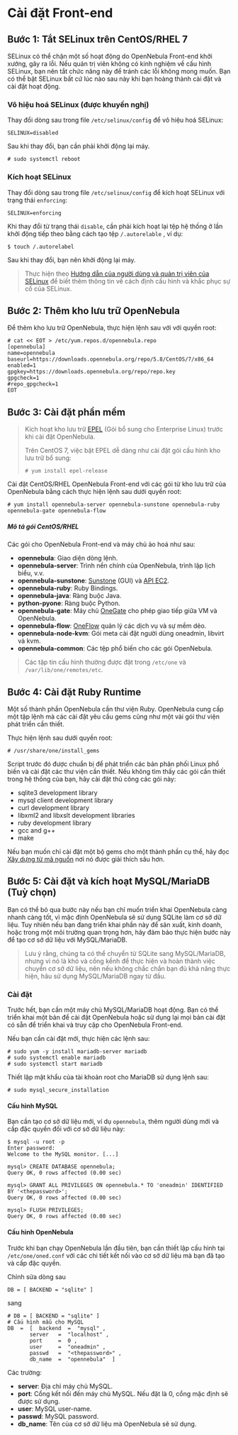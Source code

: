 # Cài đặt Front-end

## Bước 1: Tắt SELinux trên CentOS/RHEL 7

SELinux có thể chặn một số hoạt động do OpenNebula Front-end khởi xướng, gây ra lỗi. 
Nếu quản trị viên không có kinh nghiệm về cấu hình SELinux, bạn nên tắt chức năng này để tránh các lỗi không mong muốn. 
Bạn có thể bật SELinux bất cứ lúc nào sau này khi bạn hoàng thành cài đặt và cài đặt hoạt động.

### Vô hiệu hoá SELinux (được khuyến nghị)

Thay đổi dòng sau trong file `/etc/selinux/config` để vô hiệu hoá SELinux:

```
SELINUX=disabled
```

Sau khi thay đổi, bạn cần phải khởi động lại máy.

```
# sudo systemctl reboot
```

### Kích hoạt SELinux

Thay đổi dòng sau trong file `/etc/selinux/config` để kích hoạt SELinux với trạng thái `enforcing`: 

```
SELINUX=enforcing
```

Khi thay đổi từ trạng thái `disable`, cần phải kích hoạt lại tệp hệ thống ở lần khởi động tiếp theo bằng cách tạo tệp `/.autorelable`
, ví dụ:

```
$ touch /.autorelabel
```

Sau khi thay đổi, bạn nên khởi động lại máy.

> Thực hiện theo [Hướng dẫn của người dùng và quản trị viên của SELinux](https://access.redhat.com/documentation/en-us/red_hat_enterprise_linux/7/html/selinux_users_and_administrators_guide/) để biết thêm thông tin về cách định cấu hình và khắc phục sự
> cố của SELinux.

## Bước 2: Thêm kho lưu trữ OpenNebula

Để thêm kho lưu trữ OpenNebula, thực hiện lệnh sau với với quyền root:

```
# cat << EOT > /etc/yum.repos.d/opennebula.repo
[opennebula]
name=opennebula
baseurl=https://downloads.opennebula.org/repo/5.8/CentOS/7/x86_64
enabled=1
gpgkey=https://downloads.opennebula.org/repo/repo.key
gpgcheck=1
#repo_gpgcheck=1
EOT
```

## Bước 3: Cài đặt phần mềm

> Kích hoạt kho lưu trữ [EPEL](http://fedoraproject.org/wiki/EPEL#How_can_I_use_these_extra_packages.3F) (Gói bổ sung cho Enterprise Linux) trước khi cài đặt OpenNebula.
>
> Trên CentOS 7, việc bật EPEL dễ dàng như cài đặt gói cấu hình kho lưu trữ bổ sung:
>
> ```
> # yum install epel-release
> ```

Cài đặt CentOS/RHEL OpenNebula Front-end với các gói từ kho lưu trữ của OpenNebula bằng cách thực hiện lệnh sau dưới quyền root:

```
# yum install opennebula-server opennebula-sunstone opennebula-ruby opennebula-gate opennebula-flow
```

##### Mô tả gói CentOS/RHEL

Các gói cho OpenNebula Front-end và máy chủ ảo hoá như sau:

* __opennebula__: Giao diện dòng lệnh.
* __opennebula-server__: Trình nền chính của OpenNebula, trình lập lịch biểu, v.v.
* __opennebula-sunstone__: [Sunstone](#) (GUI) và [API EC2](#).
* __opennebula-ruby__: Ruby Bindings.
* __opennebula-java__: Ràng buộc Java.
* __python-pyone__: Ràng buộc Python.
* __opennebula-gate__: Máy chủ [OneGate](#) cho phép giao tiếp giữa VM và OpenNebula.
* __opennebula-flow__: [OneFlow](#) quản lý các dịch vụ và sự mềm dẻo.
* __opennebula-node-kvm__: Gói meta cài đặt người dùng oneadmin, libvirt và kvm.
* __opennebula-common__: Các tệp phổ biến cho các gói OpenNebula.

> Các tập tin cấu hình thường được đặt trong `/etc/one` và `/var/lib/one/remotes/etc`.

## Bước 4: Cài đặt Ruby Runtime

Một số thành phần OpenNebula cần thư viện Ruby. OpenNebula cung cấp một tập lệnh mà các cài đặt yêu cầu gems cũng như
một vài gói thư viện phát triển cần thiết.

Thực hiện lệnh sau dưới quyền root:

```
# /usr/share/one/install_gems
```

Script trước đó được chuẩn bị để phát triển các bản phân phối Linux phổ biến và cài đặt các thư viện cần thiết.
Nếu không tìm thấy các gói cần thiết trong hệ thống của bạn, hãy cài đặt thủ công các gói này:

* sqlite3 development library
* mysql client development library
* curl development library
* libxml2 and libxslt development libraries
* ruby development library
* gcc and g++
* make

Nếu bạn muốn chỉ cài đặt một bộ gems cho một thành phần cụ thể, hãy đọc [Xây dựng từ mã nguồn](http://docs.opennebula.org/5.8/integration/references/compile.html#compile)
nơi nó được giải thích sâu hơn.

## Bước 5: Cài đặt và kích hoạt MySQL/MariaDB (Tuỳ chọn)

Bạn có thể bỏ qua bước này nếu bạn chỉ muốn triển khai OpenNebula càng nhanh càng tốt, vì mặc định OpenNebula sẽ sử dụng SQLite
làm cơ sở dữ liệu. Tuy nhiên nếu bạn đang triển khai phần này để sản xuất, kinh doanh, hoặc trong một môi trường quan trọng hơn, hãy đảm bảo thực hiện bước này để tạo cơ sở dữ liệu với MySQL/MariaDB.

> Lưu ý rằng, chúng ta có thể chuyển từ SQLite sang MySQL/MariaDB, nhưng vì nó là khó và cồng kềnh để thực hiện và hoàn thành việc
> chuyển cơ sở dữ liệu, nên nếu không chắc chắn bạn đủ khả năng thực hiện, hãu sử dụng MySQL/MariaDB ngay từ đầu.

### Cài đặt

Trước hết, bạn cần một máy chủ MySQL/MariaDB hoạt động. Bạn có thể triển khai một bản để cài đặt OpenNebula hoặc sử dụng lại mọi
bản cài đặt có sẵn để triển khai và truy cập cho OpenNebula Front-end.

Nếu bạn cần cài đặt mới, thực hiện các lệnh sau:

```
# sudo yum -y install mariadb-server mariadb
# sudo systemctl enable mariadb
# sudo systemctl start mariadb
```

Thiết lập mật khẩu của tài khoản root cho MariaDB sử dụng lệnh sau:

```
# sudo mysql_secure_installation
```

#### Cấu hình MySQL

Bạn cần tạo cơ sở dữ liệu mới, ví dụ `opennebula`, thêm người dùng mới và cấp đặc quyền đối với cơ sở dữ liệu này:

```
$ mysql -u root -p
Enter password:
Welcome to the MySQL monitor. [...]

mysql> CREATE DATABASE opennebula;
Query OK, 0 rows affected (0.00 sec)

mysql> GRANT ALL PRIVILEGES ON opennebula.* TO 'oneadmin' IDENTIFIED BY '<thepassword>';
Query OK, 0 rows affected (0.00 sec)

mysql> FLUSH PRIVILEGES;
Query OK, 0 rows affected (0.00 sec)
```

#### Cấu hình OpenNebula

Trước khi bạn chạy OpenNebula lần đầu tiên, bạn cần thiết lập cấu hình tại `/etc/one/oned.conf` với các chi tiết kết nối vào cơ sở
dữ liệu mà bạn đã tạo và cấp đặc quyền.

Chỉnh sửa dòng sau

```
DB = [ BACKEND = "sqlite" ]
```
sang

```
# DB = [ BACKEND = "sqlite" ]
# Cấu hình mẫu cho MySQL 
DB  =  [  backend  =  "mysql" , 
       server   =  "localhost" , 
       port     =  0 , 
       user     =  "oneadmin" , 
       passwd   =  "<thepassword>" , 
       db_name  =  "opennebula"  ]
```

Các trường:

* __server__: Địa chỉ máy chủ MySQL.
* __port__: Cổng kết nối đến máy chủ MySQL. Nếu đặt là 0, cổng mặc định sẽ được sử dụng.
* __user__: MySQL user-name.
* __passwd__: MySQL password.
* __db_name__: Tên của cơ sở dữ liệu mà OpenNebula sẽ sử dụng.
